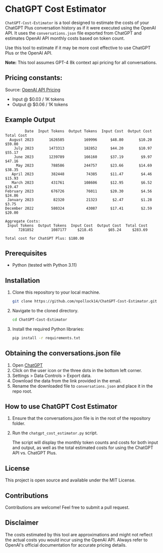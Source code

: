 # ChatGPT Cost Estimator

`ChatGPT-Cost-Estimator` is a tool designed to estimate the costs of your ChatGPT Plus conversation history as if it were executed using the OpenAI API. It uses the `conversations.json` file exported from ChatGPT and estimates OpenAI API monthly costs based on token count.

Use this tool to estimate if it may be more cost effective to use ChatGPT Plus or the OpenAI API.

**Note:** This tool assumes GPT-4 8k context api pricing for all conversations.

## Pricing constants:
Source: [OpenAI API Pricing](https://openai.com/pricing)
* Input @ $0.03 / 1K tokens	 
* Output @ $0.06 / 1K tokens

## Example Output

```
         Date  Input Tokens  Output Tokens  Input Cost  Output Cost  Total Cost
  August 2023       1626585         169996      $48.80       $10.20      $59.00
    July 2023       1473313         182852      $44.20       $10.97      $55.17
    June 2023       1239789         166160      $37.19        $9.97      $47.16
     May 2023        788586         244757      $23.66       $14.69      $38.35
   April 2023        382448          74385      $11.47        $4.46      $15.93
   March 2023        431761         108606      $12.95        $6.52      $19.47
February 2023        676726          76011      $20.30        $4.56      $24.86
 January 2023         82320          21323       $2.47        $1.28       $3.75
December 2022        580324          43087      $17.41        $2.59      $20.00

Aggregate Costs:
 Input Tokens  Output Tokens  Input Cost  Output Cost  Total Cost
      7281852        1087177     $218.45       $65.24     $283.69

Total cost for ChatGPT Plus: $180.00
```

## Prerequisites

- Python (tested with Python 3.11)

## Installation

1. Clone this repository to your local machine.

    ```bash
    git clone https://github.com/npollock14/ChatGPT-Cost-Estimator.git
    ```

2. Navigate to the cloned directory.

    ```bash
    cd ChatGPT-Cost-Estimator
    ```

3. Install the required Python libraries:

    ```bash
    pip install -r requirements.txt
    ```

## Obtaining the conversations.json file

1. Open [ChatGPT](https://chat.openai.com/)
2. Click on the user icon or the three dots in the bottom left corner.
3. Settings > Data Controls > Export data.
4. Download the data from the link provided in the email.
5. Rename the downloaded file to `conversations.json` and place it in the repo root.

## How to use ChatGPT Cost Estimator

1. Ensure that the conversations.json file is in the root of the repository folder.
2. Run the `chatgpt_cost_estimator.py` script.

    The script will display the monthly token counts and costs for both input and output, as well as the total estimated costs for using the ChatGPT API vs. ChatGPT Plus.

## License

This project is open source and available under the MIT License.

## Contributions

Contributions are welcome! Feel free to submit a pull request.

## Disclaimer

The costs estimated by this tool are approximations and might not reflect the actual costs you would incur using the OpenAI API. Always refer to OpenAI's official documentation for accurate pricing details.
